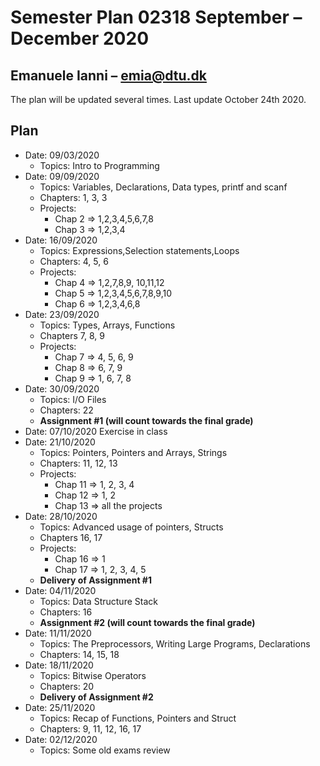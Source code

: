 # Semester Plan 02318 September – December 2020

## Emanuele Ianni – [emia@dtu.dk](mailto:emia@dtu.dk)

The plan will be updated several times. Last update October 24th 2020.

## Plan

- Date: 09/03/2020
  - Topics: Intro to Programming
- Date: 09/09/2020
  - Topics: Variables, Declarations, Data types, printf and scanf
  - Chapters: 1, 3, 3
  - Projects:
    - Chap 2 => 1,2,3,4,5,6,7,8
    - Chap 3 => 1,2,3,4
- Date: 16/09/2020
  - Topics: Expressions,Selection statements,Loops
  - Chapters: 4, 5,  6
  - Projects:
    - Chap 4 => 1,2,7,8,9, 10,11,12
    - Chap 5 => 1,2,3,4,5,6,7,8,9,10
    - Chap 6 => 1,2,3,4,6,8
- Date: 23/09/2020
  - Topics: Types, Arrays, Functions
  - Chapters 7, 8, 9
  - Projects:
    - Chap 7 => 4, 5, 6, 9
    - Chap 8 => 6, 7, 9
    - Chap 9 => 1, 6, 7, 8
- Date: 30/09/2020
  - Topics: I/O Files
  - Chapters: 22
  - **Assignment #1 (will count towards the final grade)**
- Date: 07/10/2020
  Exercise in class
- Date: 21/10/2020
  - Topics: Pointers, Pointers and Arrays, Strings
  - Chapters: 11, 12, 13
  - Projects:
    - Chap 11 => 1, 2, 3, 4
    - Chap 12 => 1, 2
    - Chap 13 => all the projects
- Date: 28/10/2020
  - Topics: Advanced usage of pointers, Structs
  - Chapters 16, 17
  - Projects:
    - Chap 16 => 1
    - Chap 17 => 1, 2, 3, 4, 5
  - **Delivery of  Assignment #1**
- Date: 04/11/2020
  - Topics: Data Structure Stack
  - Chapters: 16
  - **Assignment #2 (will count towards the final grade)**
- Date: 11/11/2020
  - Topics: The Preprocessors, Writing Large Programs, Declarations
  - Chapters: 14, 15, 18
- Date: 18/11/2020
  - Topics: Bitwise Operators
  - Chapters: 20
  - **Delivery of  Assignment #2**
- Date: 25/11/2020
  - Topics: Recap of Functions, Pointers and Struct
  - Chapters: 9, 11, 12, 16, 17
- Date: 02/12/2020
  - Topics: Some old exams review
  